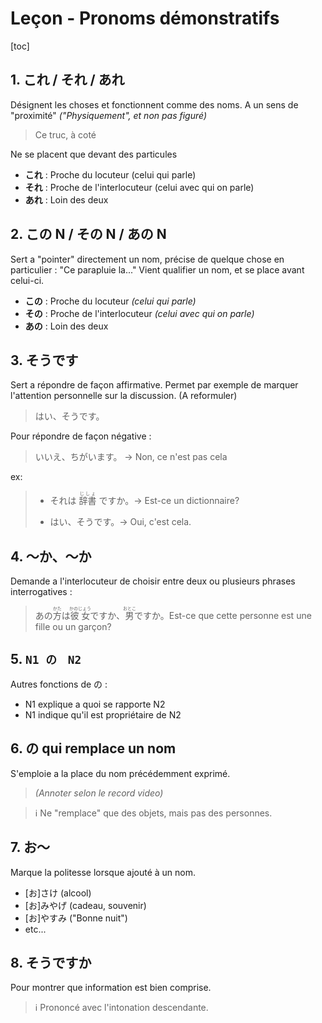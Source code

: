 # Leçon -  Pronoms démonstratifs

[toc]

## 1. これ / それ / あれ

Désignent les choses et fonctionnent comme des noms.
A un sens de "proximité" *("Physiquement", et non pas figuré)*

> Ce truc, à coté

Ne se placent que devant des particules

- **これ** : Proche du locuteur (celui qui parle)
- **それ** : Proche de l'interlocuteur (celui avec qui on parle)
- **あれ** : Loin des deux

## 2. この N / その  N / あの N

Sert a "pointer" directement un nom, précise de quelque chose en particulier : "Ce parapluie la..."
Vient qualifier un nom, et se place avant celui-ci.

- **この** : Proche du locuteur *(celui qui parle)*
- **その** : Proche de l'interlocuteur *(celui avec qui on parle)*
- **あの** : Loin des deux

## 3. そうです

Sert a répondre de façon affirmative.
Permet par exemple de marquer l'attention personnelle sur la discussion. (A reformuler)

> はい、そうです。

Pour répondre de façon négative :

>  いいえ、ちがいます。 ->  Non, ce n'est pas cela

ex: 

> - それは <ruby>辞書<rp>(</rp><rt>じしょ</rt><rp>)</rp></ruby>  ですか。-> Est-ce un dictionnaire?
>
> - はい、そうです。-> Oui, c'est cela.



## 4. ～か、～か

Demande a l'interlocuteur de choisir entre deux ou plusieurs phrases interrogatives :

> あの<ruby>方<rp>(</rp><rt>かた</rt><rp>)</rp></ruby>は<ruby>彼女<rp>(</rp><rt>かのじょう</rt><rp>)</rp></ruby>ですか、<ruby>男<rp>(</rp><rt>おとこ</rt><rp>)</rp></ruby>ですか。Est-ce que cette personne est une fille ou un garçon?

## 5. `N1 の　N2`

Autres fonctions de の :

- N1 explique a quoi se rapporte N2
- N1 indique qu'il est propriétaire de N2

## 6. の qui remplace un nom

S'emploie a la place du nom précédemment exprimé.

> *(Annoter selon le record video)*

> ℹ Ne  "remplace" que des objets, mais pas des personnes.

## 7. お～

Marque la politesse lorsque ajouté à un nom.

- [お]さけ (alcool)
- [お]みやげ (cadeau, souvenir)
- [お]やすみ ("Bonne nuit")
- etc...

## 8. そうですか

Pour montrer que information est bien comprise.

> ℹ Prononcé avec l'intonation descendante.